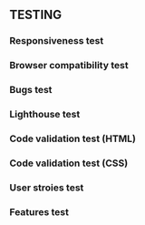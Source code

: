 ## TESTING

### Responsiveness test

### Browser compatibility test

### Bugs test

### Lighthouse test

### Code validation test (HTML)

### Code validation test (CSS)

### User stroies test

### Features test
